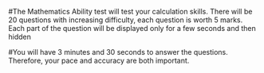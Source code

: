 #The Mathematics Ability test will test your calculation skills. There will be 20 questions with increasing difficulty, each question is worth 5 marks. Each part of the question will be displayed only for a few seconds and then hidden

#You will have 3 minutes and 30 seconds to answer the questions. Therefore, your pace and accuracy are both important.
